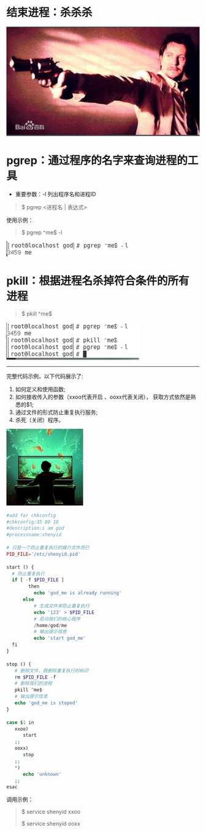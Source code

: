 # 结束进程：杀杀杀

![](/assets/237a27c6-df5b-4ed6-99d9-773728bf8568import.png)

# pgrep：通过程序的名字来查询进程的工具

* 重要参数：-l 列出程序名和进程ID

> $ pgrep &lt;进程名 \| 表达式&gt;

使用示例：

> $ pgrep ^me$ -l

![](/assets/9e4c0bfa-5b5c-4221-8ac0-a06ac5133fd5import.png)

# pkill：根据进程名杀掉符合条件的所有进程

> $ pkill ^me$

![](/assets/93a45d7f-3e79-4a11-b6a3-6b119d7eca6fimport.png)

---

完整代码示例，以下代码展示了:

1. 如何定义和使用函数;
2. 如何接收传入的参数（xxoo代表开启 、ooxx代表关闭）， 获取方式依然是熟悉的$1;
3. 通过文件的形式防止重复执行服务;
4. 杀死（关闭）程序。

![](/assets/d2ac6e56-c212-406d-a796-af80ff61ad6eimport.png)

```php
#add for chkconfig
#chkconfig:35 80 10
#description:i am god
#processname:shenyid

# 只是一个防止重复执行的媒介文件而已
PID_FILE='/etc/shenyid.pid'

start () {
  # 防止重复执行
  if [ -f $PID_FILE ] 
        then
          echo 'god_me is already running'
      else
          # 生成文件来防止重复执行
          echo '123' > $PID_FILE
          # 启动我们的核心程序
          /home/god/me
          # 输出提示信息
          echo 'start god_me'
  fi
}

stop () {
   # 删除文件，既删除重复执行的标识
   rm $PID_FILE -f
   # 删除我们的进程
   pkill ^me$
   # 输出提示信息
   echo 'god_me is stoped'
}

case $1 in
   xxoo)
      start
   ;;
   ooxx)
      stop
   ;;
   *)
      echo 'unknown'
   ;;
esac
```

调用示例：

> $ service shenyid xxoo
>
> $ service shenyid ooxx




